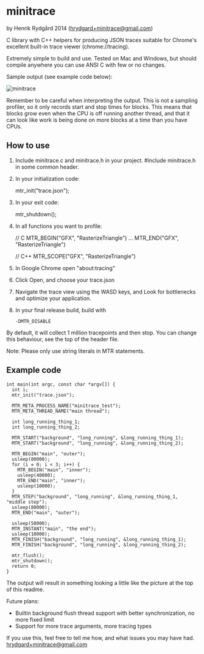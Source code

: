 minitrace
=========
by Henrik Rydgård 2014 (hrydgard+minitrace@gmail.com)

C library with C++ helpers for producing JSON traces suitable for Chrome's excellent built-in trace viewer (chrome://tracing).

Extremely simple to build and use. Tested on Mac and Windows, but should compile anywhere you can use ANSI C with few or no changes.

Sample output (see example code below):

![minitrace](http://www.ppsspp.org/img/minitrace.png)


Remember to be careful when interpreting the output. This is not a sampling profiler, so it only records start and stop times for blocks. This means that blocks grow even when the CPU is off running another thread, and that it can look like work is being done on more blocks at a time than you have CPUs.


How to use
----------

  1. Include minitrace.c and minitrace.h in your project. #include minitrace.h in some common header.

  2. In your initialization code:

        mtr_init("trace.json");

  3. In your exit code:

        mtr_shutdown();

  4. In all functions you want to profile:

        // C
        MTR_BEGIN("GFX", "RasterizeTriangle")
        ...
        MTR_END("GFX", "RasterizeTriangle")

        // C++
        MTR_SCOPE("GFX", "RasterizeTriangle")

  5. In Google Chrome open "about:tracing"

  6. Click Open, and choose your trace.json

  7. Navigate the trace view using the WASD keys, and Look for bottlenecks and optimize your application. 

  8. In your final release build, build with

         -DMTR_DISABLE


By default, it will collect 1 million tracepoints and then stop. You can change this behaviour, see the
top of the header file.

Note: Please only use string literals in MTR statements.

Example code
------------

    int main(int argc, const char *argv[]) {
      int i;
      mtr_init("trace.json");

      MTR_META_PROCESS_NAME("minitrace_test");
      MTR_META_THREAD_NAME("main thread");

      int long_running_thing_1;
      int long_running_thing_2;

      MTR_START("background", "long_running", &long_running_thing_1);
      MTR_START("background", "long_running", &long_running_thing_2);

      MTR_BEGIN("main", "outer");
      usleep(80000);
      for (i = 0; i < 3; i++) {
        MTR_BEGIN("main", "inner");
        usleep(40000);
        MTR_END("main", "inner");
        usleep(10000);
      }
      MTR_STEP("background", "long_running", &long_running_thing_1, "middle step");
      usleep(80000);
      MTR_END("main", "outer");

      usleep(50000);
      MTR_INSTANT("main", "the end");
      usleep(10000);
      MTR_FINISH("background", "long_running", &long_running_thing_1);
      MTR_FINISH("background", "long_running", &long_running_thing_2);

      mtr_flush();
      mtr_shutdown();
      return 0;
    }

The output will result in something looking a little like the picture at the top of this readme.

Future plans:

  * Builtin background flush thread support with better synchronization, no more fixed limit
  * Support for more trace arguments, more tracing types

If you use this, feel free to tell me how, and what issues you may have had. hrydgard+minitrace@gmail.com
